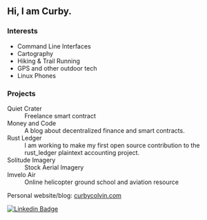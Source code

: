 ## Hi, I am Curby.

### Interests
- Command Line Interfaces
- Cartography
- Hiking & Trail Running
- GPS and other outdoor tech
- Linux Phones

### Projects
<dl>
  <dt>Quiet Crater</dt>
  <dd>Freelance smart contract</dd>
  
  <dt>Money and Code</dt>
  <dd>A blog about decentralized finance and smart contracts.</dd>
  
  <dt>Rust Ledger</dt>
  <dd>I am working to make my first open source contribution to the rust_ledger plaintext accounting project.</dd>
  
  <dt>Solitude Imagery</dt>
  <dd>Stock Aerial Imagery</dd>
  
  <dt>Imvelo Air</dt>
  <dd>Online helicopter ground school and aviation resource</dd>
</dl>

Personal website/blog: [curbycolvin.com](https://curbycolvin.com)

[![Linkedin Badge](https://img.shields.io/badge/-LinkedIn-blue?style=flat-square&logo=Linkedin&logoColor=white&link=www.linkedin.com/in/curbycolvin)](https://www.linkedin.com/)
